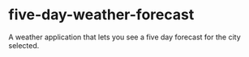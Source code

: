 # five-day-weather-forecast
A weather application that lets you see a five day forecast for the city selected.

